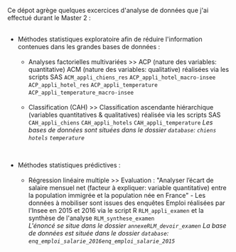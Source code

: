 Ce dépot agrège quelques excercices d'analyse de données que j'ai effectué durant le Master 2 :

<ul>
  <br><li> Méthodes statistiques exploratoire afin de réduire l'information contenues dans les grandes bases de données :
    <ul>
      <br><li> Analyses factorielles multivariées >> ACP (nature des variables: quantitative) ACM (nature des variables: qualitative) réalisées via les scripts SAS <code>ACM_appli_chiens_res</code> <code>ACP_appli_hotel_macro-insee</code> 		 
      <code>ACP_appli_hotel_res</code> <code>ACP_appli_temperature</code> <code>ACP_appli_temperature_macro-insee</code></li>
    </ul>
    <br>
    <ul>
      <li> Classification (CAH) >> Classification ascendante hiérarchique (variables quantitatives & qualitatives) réalisée via les scripts SAS <code>CAH_appli_chiens</code> <code>CAH_appli_hotels</code> <code>CAH_appli_temperature</code>
      <em> Les bases de données sont situées dans le dossier <code>database</code>: <code>chiens</code> <code>hotels</code> <code>temperature</code></em></li>
    </ul>
  </li>
</ul>
<br>
<ul>
  <li> Méthodes statistiques prédictives :
    <ul>  
      <br><li> Régression linéaire multiple >> Evaluation : "Analyser l’écart de salaire mensuel net (facteur à expliquer: variable quantitative) entre la population immigrée et la population née en 
      France" - Les données à mobiliser sont issues des enquêtes Emploi réalisées par l’Insee en 2015 et 2016 via le script R <code>RLM_appli_examen</code> et la synthèse de l'analyse <code>RLM_synthese_examen</code> <br>
      <em> L'énoncé se situe dans le dossier <code>annexe</code><code>RLM_devoir_examen</code></em>
      <em> La base de données est située dans le dossier <code>database</code>: <code>enq_emploi_salarie_2016</code><code>enq_emploi_salarie_2015</code></em></li>
    </ul>
  </li>
</ul>

